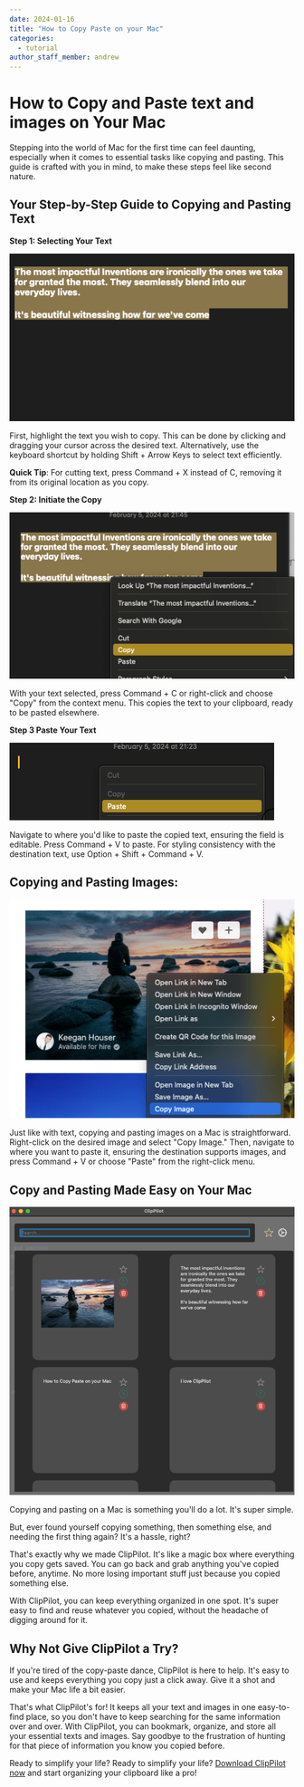 ```yaml
---
date: 2024-01-16
title: "How to Copy Paste on your Mac"
categories:
  - tutorial
author_staff_member: andrew
---
```


# How to Copy and Paste text and images on Your Mac

Stepping into the world of Mac for the first time can feel daunting, especially when it comes to essential tasks like copying and pasting. This guide is crafted with you in mind, to make these steps feel like second nature.

## Your Step-by-Step Guide to Copying and Pasting Text

**Step 1: Selecting Your Text**

![Select Text](/images/select-text.png)

First, highlight the text you wish to copy. This can be done by clicking and dragging your cursor across the desired text. Alternatively, use the keyboard shortcut by holding Shift + Arrow Keys to select text efficiently.

**Quick Tip**: For cutting text, press Command + X instead of C, removing it from its original location as you copy.

**Step 2: Initiate the Copy**

![Copy Text](/images/copy-text.png)

With your text selected, press Command + C or right-click and choose "Copy" from the context menu. This copies the text to your clipboard, ready to be pasted elsewhere.

**Step 3 Paste Your Text**

![Paste Text](/images/paste-text.png)

Navigate to where you'd like to paste the copied text, ensuring the field is editable. Press Command + V to paste. For styling consistency with the destination text, use Option + Shift + Command + V.

## Copying and Pasting Images:

![Copy Image](/images/copy-image.png)

Just like with text, copying and pasting images on a Mac is straightforward. Right-click on the desired image and select "Copy Image." Then, navigate to where you want to paste it, ensuring the destination supports images, and press Command + V or choose "Paste" from the right-click menu.

## Copy and Pasting Made Easy on Your Mac

![ClipPilot Image](/images/clippilot.png)

Copying and pasting on a Mac is something you'll do a lot. It's super simple.

But, ever found yourself copying something, then something else, and needing the first thing again? It's a hassle, right?

That's exactly why we made ClipPilot. It's like a magic box where everything you copy gets saved. You can go back and grab anything you've copied before, anytime. No more losing important stuff just because you copied something else.

With ClipPilot, you can keep everything organized in one spot. It's super easy to find and reuse whatever you copied, without the headache of digging around for it.

## Why Not Give ClipPilot a Try?

If you're tired of the copy-paste dance, ClipPilot is here to help. It's easy to use and keeps everything you copy just a click away. Give it a shot and make your Mac life a bit easier.

That's what ClipPilot's for! It keeps all your text and images in one easy-to-find place, so you don't have to keep searching for the same information over and over. With ClipPilot, you can bookmark, organize, and store all your essential texts and images. Say goodbye to the frustration of hunting for that piece of information you know you copied before.

Ready to simplify your life? Ready to simplify your life? [Download ClipPilot now](https://apps.apple.com/us/app/clippilot-clipboard/id6476124023?mt=12) and start organizing your clipboard like a pro!
